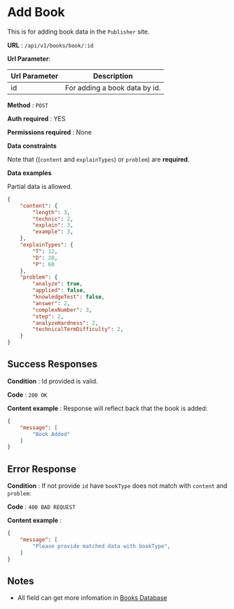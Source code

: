 # Add Book

This is for adding book data in the `Publisher` site.

**URL** : `/api/v1/books/book/:id`

**Url Parameter**: 

| Url Parameter    | Description |
| -------- | ------- |
| id  | For adding a book data by id.  |

**Method** : `POST`

**Auth required** : YES

**Permissions required** : None

**Data constraints**

Note that ((`content` and `explainTypes`) or `problem`) are **required**.

**Data examples**

Partial data is allowed.

```json
{
    "content": {
        "length": 3,
        "technic": 2,
        "explain": 3,
        "example": 3,
    },
    "explainTypes": {
        "T": 12,
        "D": 28,
        "P": 60
    },
    "problem": {
        "analyze": true,
        "applied": false,
        "knowledgeTest": false,
        "answer": 2,
        "complexNumber": 3,
        "step": 2,
        "analyzeHardness": 2,
        "technicalTermDifficulty": 2,
    }
}
```

## Success Responses

**Condition** : Id provided is valid.

**Code** : `200 OK`

**Content example** : Response will reflect back that the book is added:

```json
{
    "message": [
        "Book Added"
    ]
}
```

## Error Response

**Condition** : If not provide `id` have `bookType` does not match with `content` and `problem`:

**Code** : `400 BAD REQUEST`

**Content example** :

```json
{
    "message": [
        "Please provide matched data with bookType",
    ]
}
```

## Notes

* All field can get more infomation in [Books Database](../../../database/README.md)

